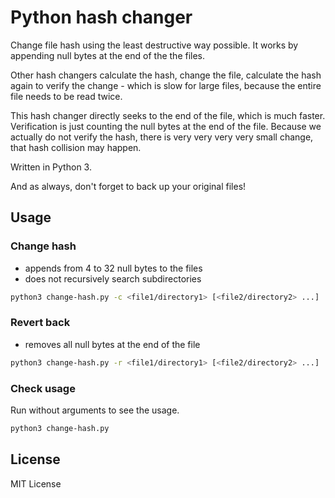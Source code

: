 # Python hash changer
Change file hash using the least destructive way possible.
It works by appending null bytes at the end of the the files.

Other hash changers calculate the hash, change the file, calculate the hash again to verify the change - which is slow for large files, because the entire file needs to be read twice.

This hash changer directly seeks to the end of the file, which is much faster. Verification is just counting the null bytes at the end of the file. Because we actually do not verify the hash, there is very very very very small change, that hash collision may happen.

Written in Python 3.

And as always, don't forget to back up your original files!

## Usage
### Change hash
 - appends from 4 to 32 null bytes to the files
 - does not recursively search subdirectories

```bash
python3 change-hash.py -c <file1/directory1> [<file2/directory2> ...]
```

### Revert back
 - removes all null bytes at the end of the file
 ```bash
python3 change-hash.py -r <file1/directory1> [<file2/directory2> ...]
```

### Check usage
Run without arguments to see the usage.
```bash
python3 change-hash.py
```

## License
MIT License

